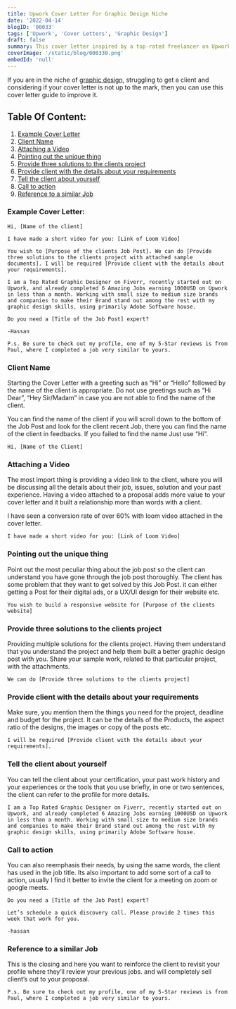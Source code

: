 ```yaml
---
title: Upwork Cover Letter For Graphic Design Niche
date: '2022-04-14'
blogID: '00033'
tags: ['Upwork', 'Cover Letters', 'Graphic Design']
draft: false
summary: This cover letter inspired by a top-rated freelancer on Upwork. However, here is the breakdown of the cover letter. These 8 aspects are the most important when writing the cover letter to a Graphic Designs job.
coverImage: '/static/blog/000330.png'
embedId: 'null'
---
```


If you are in the niche of [graphic design](https://www.upwork.com/freelance-jobs/graphic-design/), struggling to get a client and considering if your cover letter is not up to the mark, then you can use this cover letter guide to improve it.

## Table Of Content:

1. [Example Cover Letter](#example-cover-letter)
2. [Client Name](#client-name)
3. [Attaching a Video](#attaching-a-video)
4. [Pointing out the unique thing](#pointing-out-the-unique-thing)
5. [Provide three solutions to the clients project](#provide-three-solutions-to-the-clients-project)
6. [Provide client with the details about your requirements](#provide-client-with-the-details-about-your-requirements)
7. [Tell the client about yourself](#tell-the-client-about-yourself)
8. [Call to action](#call-to-action)
9. [Reference to a similar Job](#reference-to-a-similar-job)

### Example Cover Letter:

```
Hi, [Name of the client]

I have made a short video for you: [Link of Loom Video]

You wish to [Purpose of the clients Job Post]. We can do [Provide three solutions to the clients project with attached sample documents]. I will be required [Provide client with the details about your requirements].

I am a Top Rated Graphic Designer on Fiverr, recently started out on Upwork, and already completed 6 Amazing Jobs earning 1000USD on Upwork in less than a month. Working with small size to medium size brands and companies to make their Brand stand out among the rest with my graphic design skills, using primarily Adobe Software house.

Do you need a [Title of the Job Post] expert?

-Hassan

P.s. Be sure to check out my profile, one of my 5-Star reviews is from Paul, where I completed a job very similar to yours.

```

### Client Name

Starting the Cover Letter with a greeting such as “Hi” or “Hello” followed by the name of the client is appropriate. Do not use greetings such as “Hi Dear”, “Hey Sir/Madam” in case you are not able to find the name of the client.

You can find the name of the client if you will scroll down to the bottom of the Job Post and look for the client recent Job, there you can find the name of the client in feedbacks. If you failed to find the name Just use “Hi”.

```
Hi, [Name of the Client]

```

### Attaching a Video

The most import thing is providing a video link to the client, where you will be discussing all the details about their job, issues, solution and your past experience. Having a video attached to a proposal adds more value to your cover letter and it built a relationship more than words with a client.

I have seen a conversion rate of over 60% with loom video attached in the cover letter.

```
I have made a short video for you: [Link of Loom Video]

```

### Pointing out the unique thing

Point out the most peculiar thing about the job post so the client can understand you have gone through the job post thoroughly. The client has some problem that they want to get solved by this Job Post. it can either getting a Post for their digital ads, or a UX/UI design for their website etc.

```
You wish to build a responsive website for [Purpose of the clients website]

```

### Provide three solutions to the clients project

Providing multiple solutions for the clients project. Having them understand that you understand the project and help them built a better graphic design post with you. Share your sample work, related to that particular project, with the attachments.

```
We can do [Provide three solutions to the clients project]

```

### Provide client with the details about your requirements

Make sure, you mention them the things you need for the project, deadline and budget for the project. It can be the details of the Products, the aspect ratio of the designs, the images or copy of the posts etc.

```
I will be required [Provide client with the details about your requirements].

```

### Tell the client about yourself

You can tell the client about your certification, your past work history and your experiences or the tools that you use briefly, in one or two sentences, the client can refer to the profile for more details.

```
I am a Top Rated Graphic Designer on Fiverr, recently started out on Upwork, and already completed 6 Amazing Jobs earning 1000USD on Upwork in less than a month. Working with small size to medium size brands and companies to make their Brand stand out among the rest with my graphic design skills, using primarily Adobe Software house.
```

### Call to action

You can also reemphasis their needs, by using the same words, the client has used in the job title. Its also important to add some sort of a call to action, usually I find it better to invite the client for a meeting on zoom or google meets.

```
Do you need a [Title of the Job Post] expert?

Let’s schedule a quick discovery call. Please provide 2 times this week that work for you.

-hassan

```

### Reference to a similar Job

This is the closing and here you want to reinforce the client to revisit your profile where they’ll review your previous jobs. and will completely sell client’s out to your proposal.

```
P.s. Be sure to check out my profile, one of my 5-Star reviews is from Paul, where I completed a job very similar to yours.

```
